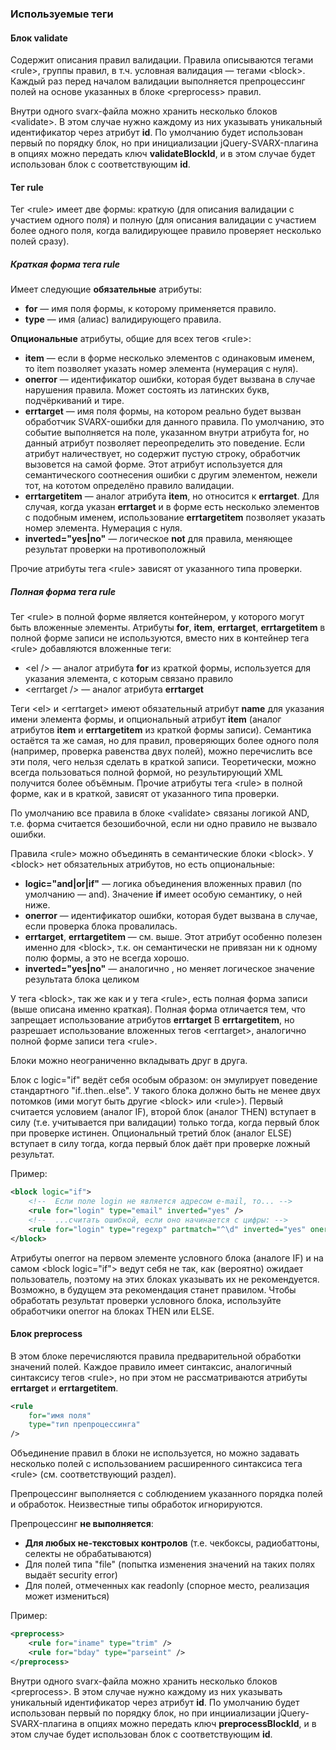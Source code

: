 ### Используемые теги ###
#### Блок validate ####
Содержит описания правил валидации. Правила описываются тегами &lt;rule&gt;, группы правил, в т.ч. условная валидация — тегами &lt;block&gt;.
Каждый раз перед началом валидации выполняется препроцессинг полей на основе указанных в блоке &lt;preprocess&gt; правил.

Внутри одного svarx-файла можно хранить несколько блоков &lt;validate&gt;. В этом случае нужно каждому из них указывать уникальный идентификатор через атрибут **id**.
По умолчанию будет использован первый по порядку блок, но при инициализации jQuery-SVARX-плагина в опциях можно передать ключ **validateBlockId**, и в этом случае будет использован блок с соответствующим **id**.

#### Тег rule ####
Тег &lt;rule&gt; имеет две формы: краткую (для описания валидации с участием одного поля) и полную (для описания валидации с участием более одного поля, когда валидирующее правило проверяет несколько полей сразу).

##### Краткая форма тега rule #####
Имеет следующие **обязательные** атрибуты:

* **for** — имя поля формы, к которому применяется правило.
* **type** — имя (алиас) валидирующего правила.

**Опциональные** атрибуты, общие для всех тегов &lt;rule&gt;:

* **item** — если в форме несколько элементов с одинаковым именем, то item позволяет указать номер элемента (нумерация с нуля).
* **onerror** — идентификатор ошибки, которая будет вызвана в случае нарушения правила. Может состоять из латинских букв, подчёркиваний и тире.
* **errtarget** — имя поля формы, на котором реально будет вызван обработчик SVARX-ошибки для данного правила. По умолчанию, это событие выполняется на поле, указанном внутри атрибута for, но данный атрибут позволяет переопределить это поведение. Если атрибут наличествует, но содержит пустую строку, обработчик вызовется на самой форме. Этот атрибут используется для семантического соотнесения ошибки с другим элементом, нежели тот, на кототом определёно правило валидации.
* **errtargetitem** — аналог атрибута **item**, но относится к **errtarget**. Для случая, когда указан **errtarget** и в форме есть несколько элементов с подобным именем, использование **errtargetitem** позволяет указать номер элемента. Нумерация с нуля.
* **inverted="yes|no"** — логическое **not** для правила, меняющее результат проверки на противоположный

Прочие атрибуты тега &lt;rule&gt; зависят от указанного типа проверки.

##### Полная форма тега rule #####
Тег &lt;rule> в полной форме является контейнером, у которого могут быть вложенные элементы.
Атрибуты **for**, **item**, **errtarget**, **errtargetitem** в полной форме записи не используются, вместо них в контейнер тега &lt;rule&gt; добавляются вложенные теги:

* &lt;el /&gt; — аналог атрибута **for** из краткой формы, используется для указания элемента, с которым связано правило
* &lt;errtarget /&gt; — аналог атрибута **errtarget**

Теги &lt;el&gt; и &lt;errtarget&gt; имеют обязательный атрибут **name** для указания имени элемента формы, и опциональный атрибут **item** (аналог атрибутов **item** и **errtargetitem** из краткой формы записи). Семантика остаётся та же самая, но для правил, проверяющих более одного поля (например, проверка равенства двух полей), можно перечислить все эти поля, чего нельзя сделать в краткой записи. Теоретически, можно всегда пользоваться полной формой, но результирующий XML получится более объёмным.
Прочие атрибуты тега &lt;rule&gt; в полной форме, как и в краткой, зависят от указанного типа проверки.

По умолчанию все правила в блоке &lt;validate&gt; связаны логикой AND, т.е. форма считается безошибочной, если ни одно правило не вызвало ошибки.

Правила &lt;rule&gt; можно объединять в семантические блоки &lt;block&gt;. У &lt;block&gt; нет обязательных атрибутов, но есть опциональные:

* **logic="and|or|if"** — логика объединения вложенных правил <rule> (по умолчанию — and). Значение **if** имеет особую семантику, о ней ниже.
* **onerror**  — идентификатор ошибки, которая будет вызвана в случае, если проверка блока провалилась.
* **errtarget**, **errtargetitem** — см. выше. Этот атрибут особенно полезен именно для &lt;block&gt;, т.к. он семантически не привязан ни к одному полю формы, а это не всегда хорошо.
* **inverted="yes|no"**  — аналогично <rule>, но меняет логическое значение результата блока целиком 

У тега &lt;block&gt;, так же как и у тега &lt;rule&gt;, есть полная форма записи (выше описана именно краткая). Полная форма отличается тем, что запрещает использование атрибутов **errtarget** B **errtargetitem**, но разрешает использование вложенных тегов &lt;errtarget&gt;, аналогично полной форме записи тега &lt;rule&gt;.

Блоки можно неограниченно вкладывать друг в друга.

Блок с logic="if" ведёт себя особым образом: он эмулирует поведение стандартного "if..then..else". У такого блока должно быть не менее двух потомков (ими могут быть другие &lt;block&gt; или &lt;rule&gt;). Первый считается условием (аналог IF), второй блок (аналог THEN) вступает в силу (т.е. учитывается при валидации) только тогда, когда первый блок при проверке истинен. Опциональный третий блок (аналог ELSE) вступает в силу тогда, когда первый блок даёт при проверке ложный результат.

Пример:

```xml
<block logic="if">
    <!--  Если поле login не является адресом e-mail, то... -->
    <rule for="login" type="email" inverted="yes" />
    <!--  ...считать ошибкой, если оно начинается с цифры: -->
    <rule for="login" type="regexp" partmatch="^\d" inverted="yes" onerror="login_start_digit" />
</block>
```

Атрибуты onerror на первом элементе условного блока (аналоге IF) и на самом &lt;block logic=&quot;if&quot;&gt; ведут себя не так, как (вероятно) ожидает пользователь, поэтому на этих блоках указывать их не рекомендуется. Возможно, в будущем эта рекомендация станет правилом. Чтобы обработать результат проверки условного блока, используйте обработчики onerror на блоках THEN или ELSE.

#### Блок preprocess ####
В этом блоке перечисляются правила предварительной обработки значений полей. Каждое правило имеет синтаксис, аналогичный синтаксису тегов &lt;rule&gt;, но при этом не рассматриваются атрибуты **errtarget** и **errtargetitem**.


```xml
<rule
    for="имя поля"
    type="тип препроцессинга"
/>

```
Объединение правил в блоки не используется, но можно задавать несколько полей с использованием расширенного синтаксиса тега &lt;rule&gt; (см. соответствующий раздел).

Препроцессинг выполняется с соблюдением указанного порядка полей и обработок.
Неизвестные типы обработок игнорируются.

Препроцессинг **не выполняется**:

* **Для любых не-текстовых контролов** (т.е. чекбоксы, радиобаттоны, селекты не обрабатываются)
* Для полей типа "file" (попытка изменения значений на таких полях выдаёт security error)
* Для полей, отмеченных как readonly (спорное место, реализация может измениться)

Пример:

```xml
<preprocess>
    <rule for="iname" type="trim" />
    <rule for="bday" type="parseint" />
</preprocess>

```

Внутри одного svarx-файла можно хранить несколько блоков &lt;preprocess&gt;. В этом случае нужно каждому из них указывать уникальный идентификатор через атрибут **id**.
По умолчанию будет использован первый по порядку блок, но при инцииализации jQuery-SVARX-плагина в опциях можно передать ключ **preprocessBlockId**, и в этом случае будет использован блок с соответствующим **id**.
